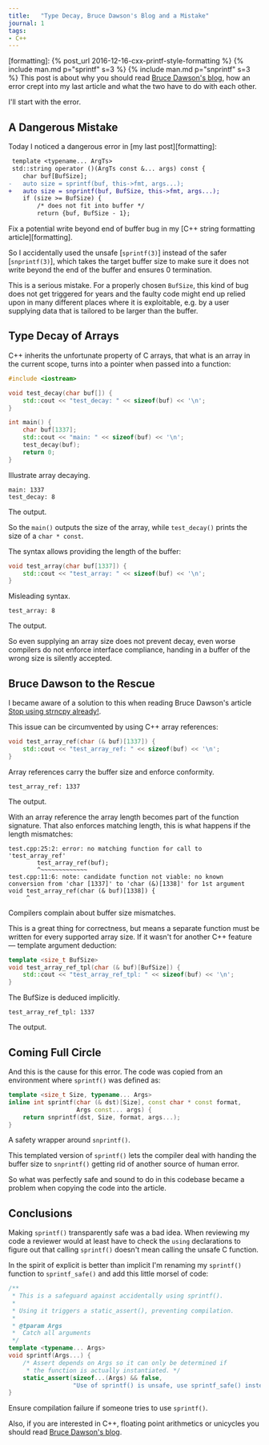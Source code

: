 ```yaml
---
title:   "Type Decay, Bruce Dawson's Blog and a Mistake"
journal: 1
tags:
- C++
---
```


[randomascii]: https://randomascii.wordpress.com
[strncpy]:     https://randomascii.wordpress.com/2013/04/03/stop-using-strncpy-already/
[formatting]:  {% post_url 2016-12-16-cxx-printf-style-formatting %}
{% include man.md p="sprintf" s=3 %}
{% include man.md p="snprintf" s=3 %}
This post is about why you should read [Bruce Dawson's blog][randomascii],
how an error crept into my last article and what the two have to
do with each other.

I'll start with the error.

A Dangerous Mistake
-------------------

Today I noticed a dangerous error in [my last post][formatting]:

~~~ diff
 template <typename... ArgTs>
 std::string operator ()(ArgTs const &... args) const {
 	char buf[BufSize];
-	auto size = sprintf(buf, this->fmt, args...);
+	auto size = snprintf(buf, BufSize, this->fmt, args...);
 	if (size >= BufSize) {
 		/* does not fit into buffer */
 		return {buf, BufSize - 1};
~~~
Fix a potential write beyond end of buffer bug in my
[C++ string formatting article][formatting].

So I accidentally used the unsafe [`sprintf(3)`] instead of the safer
[`snprintf(3)`], which takes the target buffer size to make sure it
does not write beyond the end of the buffer and ensures 0 termination.

This is a serious mistake. For a properly chosen `BufSize`, this kind
of bug does not get triggered for years and the faulty code might
end up relied upon in many different places where it is exploitable,
e.g. by a user supplying data that is tailored to be larger than the
buffer.

Type Decay of Arrays
--------------------

C++ inherits the unfortunate property of C arrays, that what is an
array in the current scope, turns into a pointer when passed into
a function:

~~~ c++
#include <iostream>

void test_decay(char buf[]) {
	std::cout << "test_decay: " << sizeof(buf) << '\n';
}

int main() {
	char buf[1337];
	std::cout << "main: " << sizeof(buf) << '\n';
	test_decay(buf);
	return 0;
}
~~~
Illustrate array decaying.

~~~
main: 1337
test_decay: 8
~~~
The output.

So the `main()` outputs the size of the array, while `test_decay()`
prints the size of a `char * const`.

The syntax allows providing the length of the buffer:

~~~ c++
void test_array(char buf[1337]) {
	std::cout << "test_array: " << sizeof(buf) << '\n';
}
~~~
Misleading syntax.

~~~
test_array: 8
~~~
The output.

So even supplying an array size does not prevent decay, even worse
compilers do not enforce interface compliance, handing in a buffer
of the wrong size is silently accepted.

Bruce Dawson to the Rescue
--------------------------

I became aware of a solution to this when reading Bruce Dawson's article
[Stop using strncpy already!][strncpy].

This issue can be circumvented by using C++ array references:

~~~ c++
void test_array_ref(char (& buf)[1337]) {
	std::cout << "test_array_ref: " << sizeof(buf) << '\n';
}
~~~
Array references carry the buffer size and enforce conformity.

~~~
test_array_ref: 1337
~~~
The output.

With an array reference the array length becomes part of the function
signature. That also enforces matching length, this is what happens
if the length mismatches:

~~~
test.cpp:25:2: error: no matching function for call to 'test_array_ref'
        test_array_ref(buf);
        ^~~~~~~~~~~~~~
test.cpp:11:6: note: candidate function not viable: no known conversion from 'char [1337]' to 'char (&)[1338]' for 1st argument
void test_array_ref(char (& buf)[1338]) {
     ^
~~~
Compilers complain about buffer size mismatches.

This is a great thing for correctness, but means a separate function
must be written for every supported array size. If it wasn't for
another C++ feature — template argument deduction:

~~~ c++
template <size_t BufSize>
void test_array_ref_tpl(char (& buf)[BufSize]) {
	std::cout << "test_array_ref_tpl: " << sizeof(buf) << '\n';
}
~~~
The BufSize is deduced implicitly.

~~~
test_array_ref_tpl: 1337
~~~
The output.

Coming Full Circle
------------------

And this is the cause for this error. The code was copied from an
environment where `sprintf()` was defined as:

~~~ c++
template <size_t Size, typename... Args>
inline int sprintf(char (& dst)[Size], const char * const format,
                   Args const... args) {
	return snprintf(dst, Size, format, args...);
}
~~~
A safety wrapper around `snprintf()`.

This templated version of `sprintf()` lets the compiler deal with
handing the buffer size to `snprintf()` getting rid of another source
of human error.

So what was perfectly safe and sound to do in this codebase became
a problem when copying the code into the article.

Conclusions
------------

Making `sprintf()` transparently safe was a bad idea. When reviewing
my code a reviewer would at least have to check the `using` declarations
to figure out that calling `sprintf()` doesn't mean calling the unsafe
C function.

In the spirit of explicit is better than implicit I'm renaming my
`sprintf()` function to `sprintf_safe()` and add this little morsel
of code:

~~~ c++
/**
 * This is a safeguard against accidentally using sprintf().
 *
 * Using it triggers a static_assert(), preventing compilation.
 *
 * @tparam Args
 *	Catch all arguments
 */
template <typename... Args>
void sprintf(Args...) {
	/* Assert depends on Args so it can only be determined if
	 * the function is actually instantiated. */
	static_assert(sizeof...(Args) && false,
	              "Use of sprintf() is unsafe, use sprintf_safe() instead");
}
~~~
Ensure compilation failure if someone tries to use `sprintf()`.

Also, if you are interested in C++, floating point arithmetics or
unicycles you should read [Bruce Dawson's blog][randomascii].
